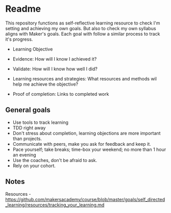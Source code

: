 # Readme

This repository functions as self-reflective learning resource to check I'm setting and achieving my own goals.  But also to check my own syllabus aligns with Maker's goals.
Each goal with follow a similar process to track it's progress.

- Learning Objective

- Evidence: How will I know I achieved it?

- Validate: How will I know how well I did?

- Learning resources and strategies: What resources and methods wil help me achieve the objective?

- Proof of completion: Links to completed work

## General goals

- Use tools to track learning
- TDD right away
- Don't stress about completion, learning objections are more important than projects.
- Communicate with peers, make you ask for feedback and keep it.
- Pace yourself; take breaks; time-box your weekend; no more than 1 hour an evening
- Use the coaches, don't be afraid to ask.
- Rely on your cohort.

## Notes
Resources - https://github.com/makersacademy/course/blob/master/goals/self_directed_learning/resources/tracking_your_learning.md
